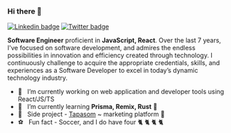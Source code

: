 ### Hi there 👋

[![Linkedin badge](https://img.shields.io/badge/-LinkedIn-blue?style=for-the-badge&logo=Linkedin&logocolor=white&labelColor=blue&color=blue)](https://www.linkedin.com/in/amit-mirgal/)
[![Twitter badge](https://img.shields.io/badge/-Twitter-white?style=for-the-badge&logo=Twitter&logoColor=white&labelColor=green&color=green)](https://twitter.com/amit_mirgal/)

**Software Engineer** proficient in **JavaScript, React**. Over the last 7 years, I've focused on software development, and admires the endless possibilities in innovation and efficiency created through technology. I continuously challenge to acquire the appropriate credentials, skills, and experiences as a Software Developer to excel in today’s dynamic technology industry.  

- 🔭  &nbsp; I’m currently working on web application and developer tools using React/JS/TS
- 🌱  &nbsp; I’m currently learning **Prisma, Remix, Rust** 🦀 
- 💼  &nbsp; Side project - [Tapasom](https://tapasom.com) ~ marketing platform 🔱
- ⚽  &nbsp; Fun fact - Soccer, and I do have four 🐈 🐈 🐈 🐈
